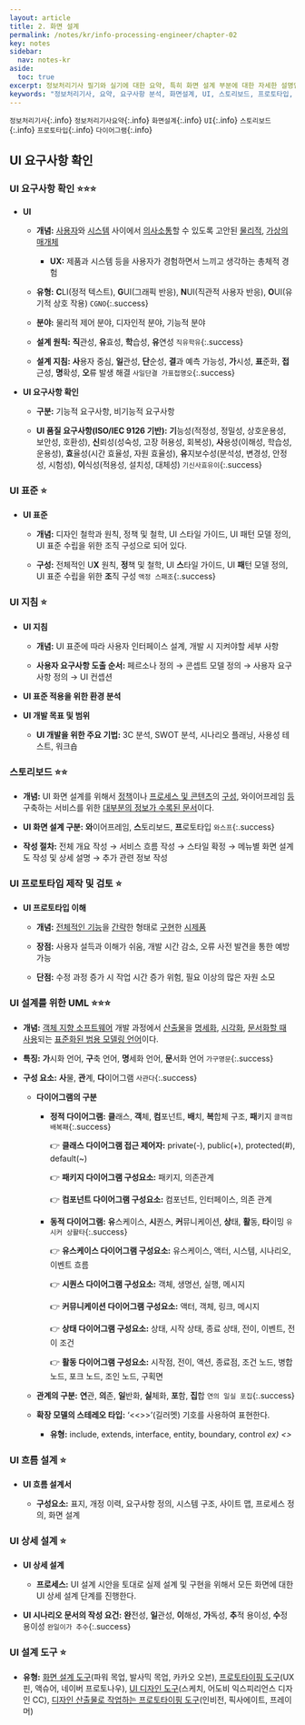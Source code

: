 ```yaml
---
layout: article
title: 2. 화면 설계
permalink: /notes/kr/info-processing-engineer/chapter-02
key: notes
sidebar:
  nav: notes-kr
aside:
  toc: true
excerpt: 정보처리기사 필기와 실기에 대한 요약, 특히 화면 설계 부분에 대한 자세한 설명입니다.
keywords: "정보처리기사, 요약, 요구사항 분석, 화면설계, UI, 스토리보드, 프로토타입, 다이어그램"
---
```


`정보처리기사`{:.info} `정보처리기사요약`{:.info} `화면설계`{:.info} `UI`{:.info} `스토리보드`{:.info} `프로토타입`{:.info} `다이어그램`{:.info}

## UI 요구사항 확인
### UI 요구사항 확인 :star::star::star:

* **UI**
    - **개념:** <u>사용자</u>와 <u>시스템</u> 사이에서 <u>의사소통</u>할 수 있도록 고안된 <u>물리적</u>, <u>가상의 매개체</u>

        + **UX:** 제품과 시스템 등을 사용자가 경험하면서 느끼고 생각하는 총체적 경험

    - **유형:** **C**LI(정적 텍스트), **G**UI(그래픽 반응), **N**UI(직관적 사용자 반응), **O**UI(유기적 상호 작용) `CGNO`{:.success}

    - **분야:** 물리적 제어 분야, 디자인적 분야, 기능적 분야

    - **설계 원칙:** **직**관성, **유**효성, **학**습성, **유**연성 `직유학유`{:.success}

    - **설계 지침:** **사**용자 중심, **일**관성, **단**순성, **결**과 예측 가능성, **가**시성, **표**준화, **접**근성, **명**확성, **오**류 발생 해결 `사일단결 가표접명오`{:.success}

* **UI 요구사항 확인**

    - **구분:** 기능적 요구사항, 비기능적 요구사항

    - **UI 품질 요구사항(ISO/IEC 9126 기반):** **기**능성(적정성, 정밀성, 상호운용성, 보안성, 호환성), **신**뢰성(성숙성, 고장 허용성, 회복성), **사**용성(이해성, 학습성, 운용성), **효**율성(시간 효율성, 자원 효율성), **유**지보수성(분석성, 변경성, 안정성, 시험성), **이**식성(적용성, 설치성, 대체성) `기신사효유이`{:.success}

### UI 표준 :star:

* **UI 표준**

    - **개념:** 디자인 철학과 원칙, 정책 및 철학, UI 스타일 가이드, UI 패턴 모델 정의, UI 표준 수립을 위한 조직 구성으로 되어 있다.

    - **구성:** 전체적인 U**X** 원칙, **정**책 및 철학, UI **스**타일 가이드, UI **패**턴 모델 정의, UI 표준 수립을 위한 **조**직 구성 `액정 스패조`{:.success}

### UI 지침 :star:

* **UI 지침**

    - **개념:** UI 표준에 따라 사용자 인터페이스 설계, 개발 시 지켜야할 세부 사항

    - **사용자 요구사항 도출 순서:** 페르소나 정의 → 콘셉트 모델 정의 → 사용자 요구사항 정의 → UI 컨셉션
    
* **UI 표준 적용을 위한 환경 분석**

* **UI 개발 목표 및 범위**

    - **UI 개발을 위한 주요 기법:** 3C 분석, SWOT 분석, 시나리오 플래닝, 사용성 테스트, 워크숍

### 스토리보드 :star::star:

* **개념:** UI 화면 설계를 위해서 <u>정책</u>이나 <u>프로세스 및 콘텐츠</u>의 <u>구성</u>, 와이어프레임 <u>등</u> 구축하는 서비스를 위한 <u>대부분의 정보가 수록된 문서</u>이다.

* **UI 화면 설계 구분:** **와**이어프레임, **스**토리보드, **프**로토타입 `와스프`{:.success}

* **작성 절차:** 전체 개요 작성 → 서비스 흐름 작성 → 스타일 확정 → 메뉴별 화면 설계도 작성 및 상세 설명 → 추가 관련 정보 작성

### UI 프로토타입 제작 및 검토 :star:

* **UI 프로토타입 이해**

    - **개념:** <u>전체적인 기능</u>을 <u>간략</u>한 형태로 <u>구현</u>한 <u>시제품</u>

    - **장점:** 사용자 설득과 이해가 쉬움, 개발 시간 감소, 오류 사전 발견을 통한 예방 가능

    - **단점:** 수정 과정 증가 시 작업 시간 증가 위험, 필요 이상의 많은 자원 소모

### UI 설계를 위한 UML :star::star::star:

* **개념:** <u>객체 지향 소프트웨어</u> 개발 과정에서 <u>산출물</u>을 <u>명세화</u>, <u>시각화</u>, <u>문서화할 때 사용</u>되는 <u>표준화된 범용 모델링 언어</u>이다.

* **특징:** **가**시화 언어, **구**축 언어, **명**세화 언어, **문**서화 언어 `가구명문`{:.success}

* **구성 요소:** **사**물, **관**계, **다**이어그램 `사관다`{:.success}

    - **다이어그램의 구분**

        + **정적 다이어그램:** **클**래스, **객**체, **컴**포넌트, **배**치, **복**합체 구조, **패**키지 `클객컴배복패`{:.success}<br>

            👉 **클래스 다이어그램 접근 제어자:** private(-), public(+), protected(#), default(~)   

            👉 **패키지 다이어그램 구성요소:** 패키지, 의존관계   

            👉 **컴포넌트 다이어그램 구성요소:** 컴포넌트, 인터페이스, 의존 관계

        + **동적 다이어그램:** **유**스케이스, **시**퀀스, **커**뮤니케이션, **상**태, **활**동, **타**이밍 `유시커 상활타`{:.success}<br>

            👉 **유스케이스 다이어그램 구성요소:** 유스케이스, 액터, 시스템, 시나리오, 이벤트 흐름   

            👉 **시퀀스 다이어그램 구성요소:** 객체, 생명선, 실행, 메시지   

            👉 **커뮤니케이션 다이어그램 구성요소:** 액터, 객체, 링크, 메시지   

            👉 **상태 다이어그램 구성요소:** 상태, 시작 상태, 종료 상태, 전이, 이벤트, 전이 조건   

            👉 **활동 다이어그램 구성요소:** 시작점, 전이, 액션, 종료점, 조건 노드, 병합 노드, 포크 노드, 조인 노드, 구획면   

    - **관계의 구분:** **연**관, **의**존, **일**반화, **실**체화, **포**함, **집**합 `연의 일실 포집`{:.success}

    - **확장 모델의 스테레오 타입:** ‘<<>>’(길러멧) 기호를 사용하여 표현한다.

        + **유형:** include, extends, interface, entity, boundary, control   *ex) <<include>>*

### UI 흐름 설계 :star:

* **UI 흐름 설계서**

    - **구성요소:** 표지, 개정 이력, 요구사항 정의, 시스템 구조, 사이트 맵, 프로세스 정의, 화면 설계

### UI 상세 설계 :star:

* **UI 상세 설계**

    - **프로세스:** UI 설계 시안을 토대로 실제 설계 및 구현을 위해서 모든 화면에 대한 UI 상세 설계 단계를 진행한다.

* **UI 시나리오 문서의 작성 요건:** **완**전성, **일**관성, **이**해성, **가**독성, **추**적 용이성, **수**정 용이성 `완일이가 추수`{:.success}

### UI 설계 도구 :star:

* **유형:** <u>화면 설계 도구</u>(파워 목업, 발사믹 목업, 카카오 오븐), <u>프로토타이핑 도구</u>(UX핀, 액슈어, 네이버 프로토나우), <u>UI 디자인 도구</u>(스케치, 어도비 익스피리언스 디자인 CC), <u>디자인 산출물로 작업하는 프로토타이핑 도구</u>(인비전, 픽사에이트, 프레이머)